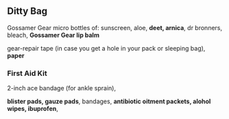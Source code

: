 ## Ditty Bag

Gossamer Gear micro bottles of:
sunscreen, aloe, **deet, arnica**, 
dr bronners, bleach, **Gossamer Gear lip balm**

gear-repair tape (in case you get a hole in your pack or sleeping bag),
**paper**

### First Aid Kit

2-inch ace bandage (for ankle sprain),

**blister pads, gauze pads**, bandages, 
**antibiotic oitment packets, alohol wipes, ibuprofen**,

